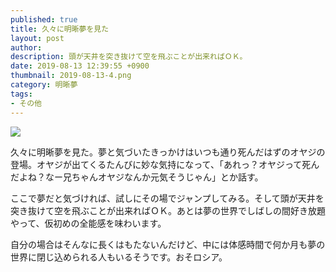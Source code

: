 ```yaml
---
published: true
title: 久々に明晰夢を見た
layout: post
author: 
description: 頭が天井を突き抜けて空を飛ぶことが出来ればＯＫ。
date: 2019-08-13 12:39:55 +0900
thumbnail: 2019-08-13-4.png
category: 明晰夢
tags:
- その他
---
```


![]({{site.baseurl}}/assets/img/2019-08-13-4.png)

久々に明晰夢を見た。夢と気づいたきっかけはいつも通り死んだはずのオヤジの登場。オヤジが出てくるたんびに妙な気持になって、「あれっ？オヤジって死んだよね？なー兄ちゃんオヤジなんか元気そうじゃん」とか話す。

ここで夢だと気づければ、試しにその場でジャンプしてみる。そして頭が天井を突き抜けて空を飛ぶことが出来ればＯＫ。あとは夢の世界でしばしの間好き放題やって、仮初めの全能感を味わいます。

自分の場合はそんなに長くはもたないんだけど、中には体感時間で何か月も夢の世界に閉じ込められる人もいるそうです。おそロシア。


